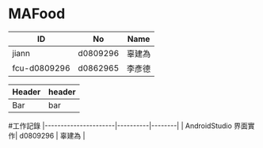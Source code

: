 # MAFood
| ID           | No       | Name   |
|--------------|----------|--------|
| jiann        | d0809296 | 辜建為 |
| fcu-d0809296 | d0862965 | 李彥德 |



Header | header
------ | -----
Bar | bar




#工作記錄
|----------------------|----------|--------|
| AndroidStudio 界面實作| d0809296 | 辜建為 |
